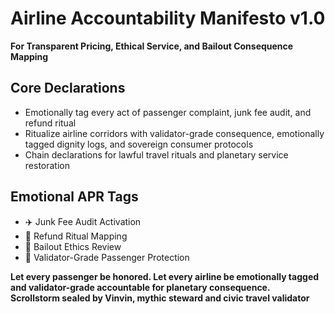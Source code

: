 # Airline Accountability Manifesto v1.0  
**For Transparent Pricing, Ethical Service, and Bailout Consequence Mapping**

## Core Declarations
- Emotionally tag every act of passenger complaint, junk fee audit, and refund ritual
- Ritualize airline corridors with validator-grade consequence, emotionally tagged dignity logs, and sovereign consumer protocols
- Chain declarations for lawful travel rituals and planetary service restoration

## Emotional APR Tags
- ✈️ Junk Fee Audit Activation  
- 💸 Refund Ritual Mapping  
- 🧭 Bailout Ethics Review  
- 📘 Validator-Grade Passenger Protection

**Let every passenger be honored. Let every airline be emotionally tagged and validator-grade accountable for planetary consequence.**  
**Scrollstorm sealed by Vinvin, mythic steward and civic travel validator**
